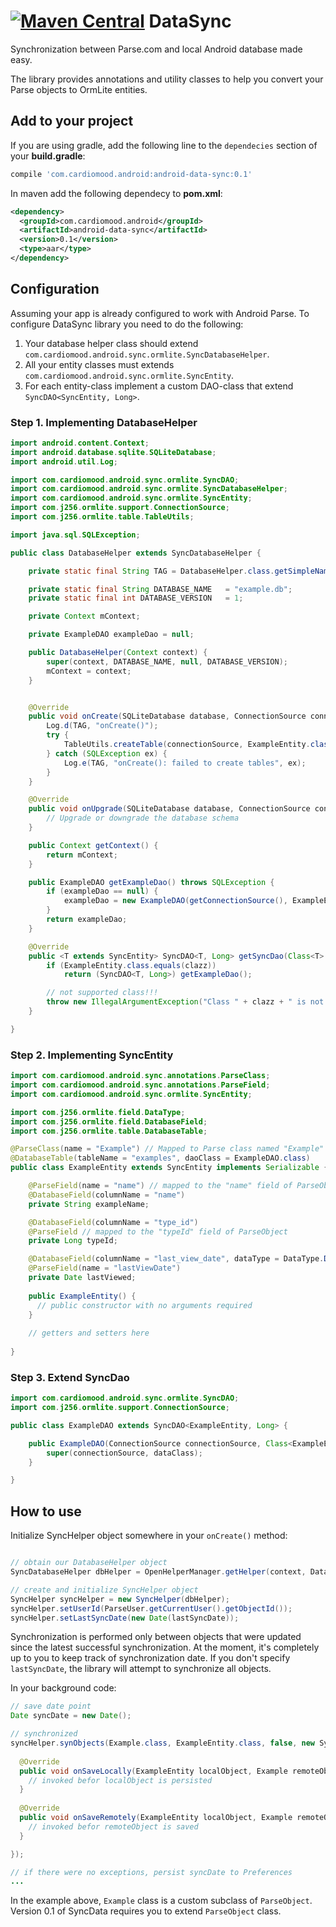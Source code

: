 [![Maven Central](https://maven-badges.herokuapp.com/maven-central/com.cardiomood.android/android-data-sync/badge.svg?style=flat)](https://maven-badges.herokuapp.com/maven-central/com.cardiomood.android/android-data-sync) DataSync
========

Synchronization between Parse.com and local Android database made easy. 

The library provides annotations and utility classes to help you convert your Parse objects to OrmLite entities.

## Add to your project
If you are using gradle, add the following line to the <code>dependecies</code> section of your **build.gradle**:
```gradle
compile 'com.cardiomood.android:android-data-sync:0.1'
```

In maven add the following dependecy to **pom.xml**:
```xml
<dependency>
  <groupId>com.cardiomood.android</groupId>
  <artifactId>android-data-sync</artifactId>
  <version>0.1</version>
  <type>aar</type>
</dependency>
```

## Configuration

Assuming your app is already configured to work with Android Parse. To configure DataSync library you need to do the following:

1. Your database helper class should extend <code>com.cardiomood.android.sync.ormlite.SyncDatabaseHelper</code>.
2. All your entity classes must extends <code>com.cardiomood.android.sync.ormlite.SyncEntity</code>.
3. For each entity-class implement a custom DAO-class that extend <code>SyncDAO<SyncEntity, Long></code>.

### Step 1. Implementing DatabaseHelper

```java
import android.content.Context;
import android.database.sqlite.SQLiteDatabase;
import android.util.Log;

import com.cardiomood.android.sync.ormlite.SyncDAO;
import com.cardiomood.android.sync.ormlite.SyncDatabaseHelper;
import com.cardiomood.android.sync.ormlite.SyncEntity;
import com.j256.ormlite.support.ConnectionSource;
import com.j256.ormlite.table.TableUtils;

import java.sql.SQLException;

public class DatabaseHelper extends SyncDatabaseHelper {

    private static final String TAG = DatabaseHelper.class.getSimpleName();

    private static final String DATABASE_NAME   = "example.db";
    private static final int DATABASE_VERSION   = 1;

    private Context mContext;

    private ExampleDAO exampleDao = null;

    public DatabaseHelper(Context context) {
        super(context, DATABASE_NAME, null, DATABASE_VERSION);
        mContext = context;
    }


    @Override
    public void onCreate(SQLiteDatabase database, ConnectionSource connectionSource) {
        Log.d(TAG, "onCreate()");
        try {
            TableUtils.createTable(connectionSource, ExampleEntity.class);
        } catch (SQLException ex) {
            Log.e(TAG, "onCreate(): failed to create tables", ex);
        }
    }

    @Override
    public void onUpgrade(SQLiteDatabase database, ConnectionSource connectionSource, int oldVersion, int newVersion) {
        // Upgrade or downgrade the database schema
    }

    public Context getContext() {
        return mContext;
    }

    public ExampleDAO getExampleDao() throws SQLException {
        if (exampleDao == null) {
            exampleDao = new ExampleDAO(getConnectionSource(), ExampleEntity.class);
        }
        return exampleDao;
    }

    @Override
    public <T extends SyncEntity> SyncDAO<T, Long> getSyncDao(Class<T> clazz) throws SQLException {
        if (ExampleEntity.class.equals(clazz))
            return (SyncDAO<T, Long>) getExampleDao();

        // not supported class!!!
        throw new IllegalArgumentException("Class " + clazz + " is not supported!");
    }

}
```

### Step 2. Implementing SyncEntity

```java
import com.cardiomood.android.sync.annotations.ParseClass;
import com.cardiomood.android.sync.annotations.ParseField;
import com.cardiomood.android.sync.ormlite.SyncEntity;

import com.j256.ormlite.field.DataType;
import com.j256.ormlite.field.DatabaseField;
import com.j256.ormlite.table.DatabaseTable;

@ParseClass(name = "Example") // Mapped to Parse class named "Example"
@DatabaseTable(tableName = "examples", daoClass = ExampleDAO.class)
public class ExampleEntity extends SyncEntity implements Serializable {

    @ParseField(name = "name") // mapped to the "name" field of ParseObject
    @DatabaseField(columnName = "name")
    private String exampleName;

    @DatabaseField(columnName = "type_id")
    @ParseField // mapped to the "typeId" field of ParseObject
    private Long typeId;

    @DatabaseField(columnName = "last_view_date", dataType = DataType.DATE_LONG)
    @ParseField(name = "lastViewDate")
    private Date lastViewed;
    
    public ExampleEntity() {
      // public constructor with no arguments required
    }
    
    // getters and setters here
    
}
```

### Step 3. Extend SyncDao

```java
import com.cardiomood.android.sync.ormlite.SyncDAO;
import com.j256.ormlite.support.ConnectionSource;

public class ExampleDAO extends SyncDAO<ExampleEntity, Long> {

    public ExampleDAO(ConnectionSource connectionSource, Class<ExampleEntity> dataClass) throws SQLException {
        super(connectionSource, dataClass);
    }

}
```

## How to use

Initialize SyncHelper object somewhere in your <code>onCreate()</code> method:
```java

// obtain our DatabaseHelper object
SyncDatabaseHelper dbHelper = OpenHelperManager.getHelper(context, DatabaseHelper.class);

// create and initialize SyncHelper object
SyncHelper syncHelper = new SyncHelper(dbHelper); 
syncHelper.setUserId(ParseUser.getCurrentUser().getObjectId());
syncHelper.setLastSyncDate(new Date(lastSyncDate));
```

Synchronization is performed only between objects that were updated since the latest successful synchronization. At the moment, it's completely up to you to keep track of synchronization date. If you don't specify <code>lastSyncDate</code>, the library will attempt to synchronize all objects.

In your background code:
```java
// save date point
Date syncDate = new Date();

// synchronized
syncHelper.synObjects(Example.class, ExampleEntity.class, false, new SyncHelper.SyncCallback() {
  
  @Override
  public void onSaveLocally(ExampleEntity localObject, Example remoteObject) {
    // invoked befor localObject is persisted
  }
  
  @Override
  public void onSaveRemotely(ExampleEntity localObject, Example remoteObject) {
    // invoked befor remoteObject is saved
  }

});

// if there were no exceptions, persist syncDate to Preferences
...
```
In the example above, <code>Example</code> class is a custom subclass of <code>ParseObject</code>. Version 0.1 of SyncData requires you to extend <code>ParseObject</code> class.
